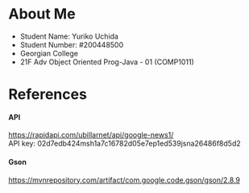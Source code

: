 # About Me
- Student Name: Yuriko Uchida
- Student Number: #200448500
- Georgian College
- 21F Adv Object Oriented Prog-Java - 01 (COMP1011)


# References
#### API
https://rapidapi.com/ubillarnet/api/google-news1/  
API key: 02d7edb424msh1a7c16782d05e7ep1ed539jsna26486f8d5d2

#### Gson
https://mvnrepository.com/artifact/com.google.code.gson/gson/2.8.9
